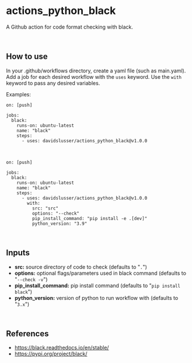 # actions_python_black
A Github action for code format checking with black.


<br/>

## How to use
In your .github/workflows directory, create a yaml file (such as main.yaml). Add a job for each desired workflow with the `uses` keyword. Use the `with` keyword to pass any desired variables.

Examples:

```
on: [push]

jobs:
  black:
    runs-on: ubuntu-latest
    name: "black"
    steps:
      - uses: davidslusser/actions_python_black@v1.0.0
```
<br/>

```
on: [push]

jobs:
  black:
    runs-on: ubuntu-latest
    name: "black"
    steps:
      - uses: davidslusser/actions_python_black@v1.0.0
        with:
          src: "src"
          options: "--check"
          pip_install_command: "pip install -e .[dev]"
          python_version: "3.9"
```


<br/>

## Inputs
  - **src:** source directory of code to check (defaults to "`.`")
  - **options:** optional flags/parameters used in black command (defaults to "`--check -v`")
  - **pip_install_command:** pip install command (defaults to "`pip install black`")
   - **python_version:** version of python to run workflow with (defaults to "`3.x`")


<br/>

## References
 - https://black.readthedocs.io/en/stable/
 - https://pypi.org/project/black/
